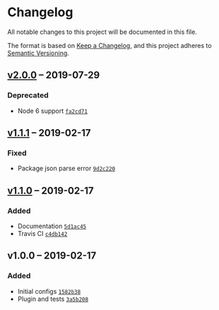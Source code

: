 # Changelog
All notable changes to this project will be documented in this file.

The format is based on [Keep a Changelog](https://keepachangelog.com/en/1.0.0/),
and this project adheres to [Semantic Versioning](https://semver.org/spec/v2.0.0.html).


## [v2.0.0] – 2019-07-29

### Deprecated
- Node 6 support [`fa2cd71`](https://github.com/philipbordallo/postcss-system-monospace/commit/fa2cd71)


## [v1.1.1] – 2019-02-17

### Fixed
- Package json parse error [`9d2c220`](https://github.com/philipbordallo/postcss-system-monospace/commit/9d2c220)

## [v1.1.0] – 2019-02-17

### Added
- Documentation [`5d1ac45`](https://github.com/philipbordallo/postcss-system-monospace/commit/5d1ac45)
- Travis CI [`c4db142`](https://github.com/philipbordallo/postcss-system-monospace/commit/5d1ac45)


## v1.0.0 – 2019-02-17

### Added
- Initial configs [`1582b38`](https://github.com/philipbordallo/postcss-system-monospace/commit/1582b38)
- Plugin and tests [`3a5b208`](https://github.com/philipbordallo/postcss-system-monospace/commit/3a5b208)


[v2.0.0]: https://github.com/philipbordallo/postcss-system-monospace/compare/v1.1.1...v2.0.0
[v1.1.1]: https://github.com/philipbordallo/postcss-system-monospace/compare/v1.1.0...v1.1.1
[v1.1.0]: https://github.com/philipbordallo/postcss-system-monospace/compare/v1.0.0...v1.1.0
